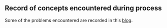 ## Record of concepts encountered during process

Some of the problems encountered are recorded in this [blog](https://medium.com/@is_code_not_cold/next-%E9%96%8B%E7%99%BC%E9%81%87%E5%88%B0%E5%95%8F%E9%A1%8C%E7%AD%86%E8%A8%98-20d6180b602b).
